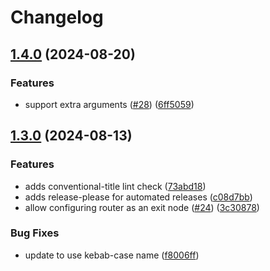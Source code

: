 # Changelog

## [1.4.0](https://github.com/masterpointio/terraform-aws-tailscale/compare/v1.3.0...v1.4.0) (2024-08-20)


### Features

* support extra arguments ([#28](https://github.com/masterpointio/terraform-aws-tailscale/issues/28)) ([6ff5059](https://github.com/masterpointio/terraform-aws-tailscale/commit/6ff5059a5c4a1efa0b3c81b6f92a42ee5f165e3d))

## [1.3.0](https://github.com/masterpointio/terraform-aws-tailscale/compare/1.2.0...v1.3.0) (2024-08-13)


### Features

* adds conventional-title lint check ([73abd18](https://github.com/masterpointio/terraform-aws-tailscale/commit/73abd184189ce062cba882d79ab10b183a1f117c))
* adds release-please for automated releases ([c08d7bb](https://github.com/masterpointio/terraform-aws-tailscale/commit/c08d7bbdffba9038e4e111e984dfbe2e78e1512c))
* allow configuring router as an exit node ([#24](https://github.com/masterpointio/terraform-aws-tailscale/issues/24)) ([3c30878](https://github.com/masterpointio/terraform-aws-tailscale/commit/3c30878166fc694c27cd77ace3879e2a19168556))


### Bug Fixes

* update to use kebab-case name ([f8006ff](https://github.com/masterpointio/terraform-aws-tailscale/commit/f8006ff056060edab3c2b311b014b548156d6204))
